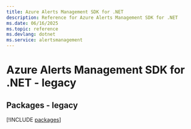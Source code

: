 ```yaml
---
title: Azure Alerts Management SDK for .NET
description: Reference for Azure Alerts Management SDK for .NET
ms.date: 06/16/2025
ms.topic: reference
ms.devlang: dotnet
ms.service: alertsmanagement
---
```

# Azure Alerts Management SDK for .NET - legacy
## Packages - legacy
[!INCLUDE [packages](alerts-management-index.md)]